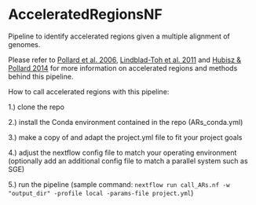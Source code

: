 # AcceleratedRegionsNF
Pipeline to identify accelerated regions given a multiple alignment of genomes.

Please refer to [Pollard et al. 2006](https://www.nature.com/articles/nature05113), [Lindblad-Toh et al. 2011](https://www.nature.com/articles/nature10530) and [Hubisz & Pollard 2014](https://www.sciencedirect.com/science/article/pii/S0959437X14000781) for more information on accelerated regions and methods behind this pipeline.

How to call accelerated regions with this pipeline:

1.) clone the repo

2.) install the Conda environment contained in the repo (ARs_conda.yml)

3.) make a copy of and adapt the project.yml file to fit your project goals

4.) adjust the nextflow config file to match your operating environment (optionally add an additional config file to match a parallel system such as SGE)

5.) run the pipeline (sample command: `nextflow run call_ARs.nf -w "output_dir" -profile local -params-file project.yml`)
